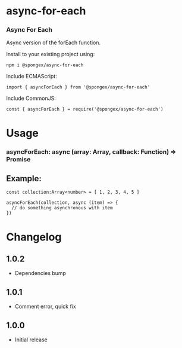 # async-for-each

### Async For Each
Async version of the forEach function.

Install to your existing project using:
```
npm i @spongex/async-for-each
```

Include ECMAScript:
```
import { asyncForEach } from '@spongex/async-for-each'
```

Include CommonJS:
```
const { asyncForEach } = require('@spongex/async-for-each')
```

# Usage

### asyncForEach: async (array: Array<any>, callback: Function) => Promise<void>

## Example:

```
const collection:Array<number> = [ 1, 2, 3, 4, 5 ]

asyncForEach(collection, async (item) => {
  // do something asynchronous with item
})
```

# Changelog

## 1.0.2
- Dependencies bump

## 1.0.1
- Comment error, quick fix

## 1.0.0
- Initial release
